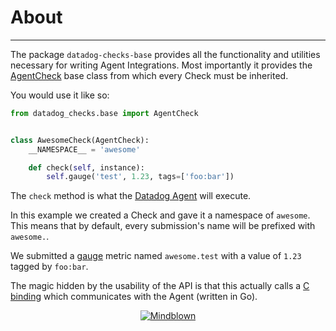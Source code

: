 # About

-----

The package `datadog-checks-base` provides all the functionality and utilities necessary for writing Agent Integrations.
Most importantly it provides the [AgentCheck](api.md#agentcheck) base class from which every Check must be inherited.

You would use it like so:

```python
from datadog_checks.base import AgentCheck


class AwesomeCheck(AgentCheck):
    __NAMESPACE__ = 'awesome'

    def check(self, instance):
        self.gauge('test', 1.23, tags=['foo:bar'])
```

The `check` method is what the [Datadog Agent](https://docs.datadoghq.com/agent/) will execute.

In this example we created a Check and gave it a namespace of `awesome`. This means that by default, every submission's
name will be prefixed with `awesome.`.

We submitted a [gauge](https://docs.datadoghq.com/developers/metrics/types/?tab=gauge#metric-type-definition) metric named
`awesome.test` with a value of `1.23` tagged by `foo:bar`.

The magic hidden by the usability of the API is that this actually calls a [C binding](https://github.com/DataDog/datadog-agent/tree/master/rtloader) which
communicates with the Agent (written in Go).

<div align="center">
    <p>
        <a href="https://media.giphy.com/media/Um3ljJl8jrnHy/giphy.gif">
            <img src="https://media.giphy.com/media/Um3ljJl8jrnHy/giphy.gif" alt="Mindblown">
        </a>
    </p>
</div>

